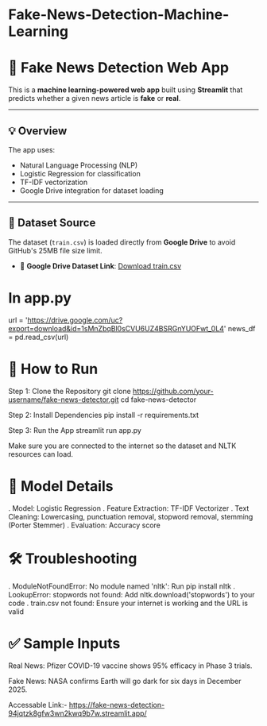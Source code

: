 # Fake-News-Detection-Machine-Learning

# 📰 Fake News Detection Web App

This is a **machine learning-powered web app** built using **Streamlit** that predicts whether a given news article is **fake** or **real**.

---

## 💡 Overview

The app uses:
- Natural Language Processing (NLP)
- Logistic Regression for classification
- TF-IDF vectorization
- Google Drive integration for dataset loading

---

## 📁 Dataset Source

The dataset (`train.csv`) is loaded directly from **Google Drive** to avoid GitHub's 25MB file size limit.

- 🔗 **Google Drive Dataset Link**: [Download train.csv](https://drive.google.com/uc?export=download&id=1sMnZbqBl0sCVU6UZ4BSRGnYUOFwt_0L4)

# In app.py  
url = 'https://drive.google.com/uc?export=download&id=1sMnZbqBl0sCVU6UZ4BSRGnYUOFwt_0L4'
news_df = pd.read_csv(url)


# 🚀 How to Run

Step 1: Clone the Repository
        git clone https://github.com/your-username/fake-news-detector.git
        cd fake-news-detector

Step 2: Install Dependencies
        pip install -r requirements.txt

Step 3: Run the App
        streamlit run app.py
        
Make sure you are connected to the internet so the dataset and NLTK resources can load.


# 🧠 Model Details
. Model: Logistic Regression
. Feature Extraction: TF-IDF Vectorizer
. Text Cleaning: Lowercasing, punctuation removal, stopword removal, stemming (Porter Stemmer)
. Evaluation: Accuracy score

# 🛠 Troubleshooting
. ModuleNotFoundError: No module named 'nltk': Run pip install nltk
. LookupError: stopwords not found: Add nltk.download('stopwords') to your code
. train.csv not found: Ensure your internet is working and the URL is valid

# ✅ Sample Inputs
Real News:
Pfizer COVID-19 vaccine shows 95% efficacy in Phase 3 trials.

Fake News:
NASA confirms Earth will go dark for six days in December 2025.


Accessable Link:- https://fake-news-detection-94jqtzk8gfw3wn2kwq9b7w.streamlit.app/
